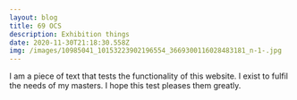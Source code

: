 ```yaml
---
layout: blog
title: 69 OCS
description: Exhibition things
date: 2020-11-30T21:18:30.558Z
img: /images/10985041_10153223902196554_3669300116028483181_n-1-.jpg
---
```

I am a piece of text that tests the functionality of this website. I exist to fulfil the needs of my masters. I hope this test pleases them greatly.